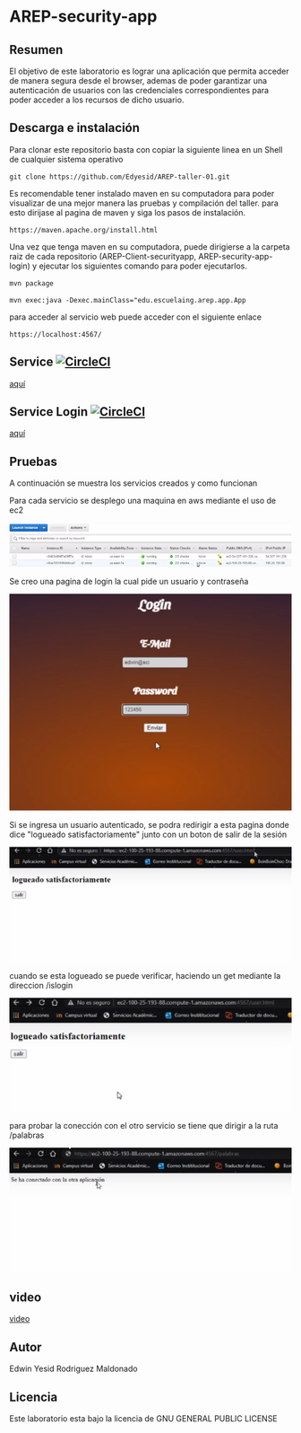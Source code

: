 # AREP-security-app

## Resumen

El objetivo de este laboratorio es lograr una aplicación que permita acceder de manera segura desde el browser, ademas de poder garantizar una autenticación de usuarios con las credenciales correspondientes para poder acceder a los recursos de dicho usuario.

## Descarga e instalación

Para clonar este repositorio basta con copiar la siguiente linea en un Shell de cualquier sistema operativo

```
git clone https://github.com/Edyesid/AREP-taller-01.git
```

Es recomendable tener instalado maven en su computadora para poder visualizar de una mejor manera las pruebas y compilación del taller. para esto dirijase al pagina de maven y siga los pasos de instalación.

```
https://maven.apache.org/install.html
```

Una vez que tenga maven en su computadora, puede dirigierse a la carpeta raiz de cada repositorio (AREP-Client-securityapp, AREP-security-app-login) y ejecutar los siguientes comando para poder ejecutarlos.

```
mvn package
```

```
mvn exec:java -Dexec.mainClass="edu.escuelaing.arep.app.App
```


para acceder al servicio web puede acceder con el siguiente enlace 

```
https://localhost:4567/
```


## Service  [![CircleCI](https://circleci.com/gh/Edyesid/AREP-Client-securityapp.svg?style=svg)](https://circleci.com/gh/Edyesid/AREP-Client-securityapp)

[aquí](https://github.com/Edyesid/AREP-Client-securityapp.git)

## Service Login  [![CircleCI](https://circleci.com/gh/Edyesid/AREP-security-app-login.svg?style=svg)](https://circleci.com/gh/Edyesid/AREP-security-app-login)

[aquí](https://github.com/Edyesid/AREP-security-app-login.git)

## Pruebas

A continuación se muestra los servicios creados y como funcionan


Para cada servicio se desplego una maquina en aws mediante el uso de ec2

![1](imagenes/1.png)

Se creo una pagina de login la cual pide un usuario y contraseña

![2](imagenes/2.png)

Si se ingresa un usuario autenticado, se podra redirigir a esta pagina donde dice "logueado satisfactoriamente" junto con un boton de salir de la sesión

![3](imagenes/3.png)

cuando se esta logueado se puede verificar, haciendo un get mediante la direccion /islogin

![4](imagenes/4.png)

para probar la conección con el otro servicio se tiene que dirigir a la ruta /palabras

![5](imagenes/5.png)


## video

[video](https://youtu.be/f9rC75hFceY)

## Autor

Edwin Yesid Rodriguez Maldonado

## Licencia

Este laboratorio esta bajo la licencia de GNU GENERAL PUBLIC LICENSE
